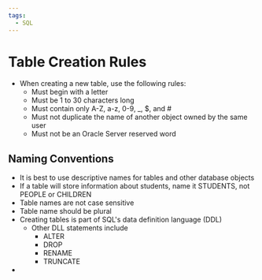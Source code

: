 ```yaml
---
tags:
  - SQL
---
```


# Table Creation Rules
- When creating a new table, use the following rules:
	- Must begin with a letter
	- Must be 1 to 30 characters long
	- Must contain only A-Z, a-z, 0-9, \_, \$, and \#
	- Must not duplicate the name of another object owned by the same user
	- Must not be an Oracle Server reserved word

## Naming Conventions
- It is best to use descriptive names for tables and other database objects
- If a table will store information about students, name it STUDENTS, not PEOPLE or CHILDREN
- Table names are not case sensitive
- Table name should be plural
- Creating tables is part of SQL's data definition language (DDL)
	- Other DLL statements include
		- ALTER
		- DROP
		- RENAME
		- TRUNCATE
- 


